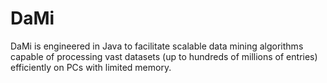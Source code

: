 # DaMi
DaMi is engineered in Java to facilitate scalable data mining algorithms capable of processing vast datasets (up to hundreds of millions of entries) efficiently on PCs with limited memory.
